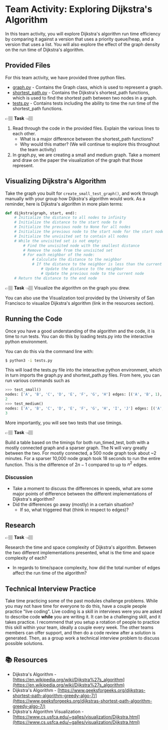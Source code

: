 # Team Activity: Exploring Dijkstra's Algorithm


In this team activity, you will explore Dijkstra's algorithm run time efficiency by comparing it against a version that uses a priority queue/heap, and a version that uses a list. You will also explore the effect of the graph density on the run time of Dijkstra's algorithm.

## Provided Files
For this team activity, we have provided three python files. 
* [graph.py](graph.py) - Contains the Graph class, which is used to represent a graph. 
* [shortest_path.py](shortest_path.py) - Contains the Dijkstra's shortest_path functions, which is used to find the shortest path between two nodes in a graph. 
* [tests.py](tests.py) - Contains tests including the ability to time the run time of the shortest_path functions.


👉🏽 **Task** 👈🏽

1. Read through the code in the provided files. Explain the various lines to each other.
   * What is a major difference between the shortest_path functions?
   * Why would this matter? (We will continue to explore this throughout the team activity)
2. In graph.py, we are creating  a small and medium graph. Take a moment and draw on the paper the visualization of the graph that those represent. 


## Visualizing Dijkstra's Algorithm

Take the graph you built for `create_small_test_graph()`, and work through manually with your group how Dijkstra's algorithm would work. As a reminder, here is Dijkstra's algorithm in more plain terms:

```python
def dijkstra(graph, start, end):
    # Initialize the distance to all nodes to infinity
    # Initialize the distance to the start node to 0
    # Initialize the previous node to None for all nodes
    # Initialize the previous node to the start node for the start node
    # Initialize the unvisited set to contain all nodes
    # While the unvisited set is not empty:
        # Find the unvisited node with the smallest distance
        # Remove the node from the unvisited set
        # For each neighbor of the node:
            # Calculate the distance to the neighbor
            # If the distance to the neighbor is less than the current distance:
                # Update the distance to the neighbor
                # Update the previous node to the current node
    # Return the distance to the end node
```
👉🏽 **Task** 👈🏽
Visualize the algorithm on the graph you drew.


You can also use the Visualization tool provided by the University of San Francisco to visualize Dijkstra's algorithm (link in the resources section). 

## Running the Code
Once you have a good understanding of the algorithm and the code, it is time to run tests. You can do this by loading
tests.py into the interactive python environment. 

You can do this via the command line with:

```bash
$ python3 -i tests.py
```

This will load the tests.py file into the interactive python environment, which in turn imports the graph.py and shortest_path.py files. From here, you can run various commands such as

```python
>>> test_small()
nodes: ['A', 'B', 'C', 'D', 'E', 'F', 'G', 'H'] edges: [('A', 'B', 1), ('A', 'C', 1), ('A', 'D', 1), ('B', 'E', 1), ('B', 'F', 1), ('C', 'F', 1), ('C', 'G', 1), ('D', 'G', 1), ('D', 'H', 1), ('E', 'F', 1), ('F', 'G', 1), ('G', 'H', 1)]
2
>>> test_medium()
nodes: ['A', 'B', 'C', 'D', 'E', 'F', 'G', 'H', 'I', 'J'] edges: [('A', 'B', 1), ('A', 'C', 1), ('A', 'D', 1), ('B', 'E', 1), ('B', 'F', 1), ('C', 'F', 1), ('C', 'G', 1), ('D', 'G', 1), ('D', 'H', 1), ('E', 'F', 1), ('F', 'G', 1), ('G', 'H', 1), ('H', 'I', 1), ('H', 'J', 1)]
3
```

More importantly, you will see two tests that use timings. 

👉🏽 **Task** 👈🏽

Build a table based on the timings for both run_timed_test, both with a mostly connected graph and a sparser graph. The N will vary greatly between the two. For mostly connected, a 500 node graph took about ~2 minutes. For a sparser 10,000 node graph took 18 seconds to run the entire function. This is the difference of $2n-1$ compared to up to $n^2$ edges. 

### Discussion  

* Take a moment to discuss the differences in speeds, what are some major points of difference between the different implementations of Dijkstra's algorithm? 
* Did the differences go away (mostly) in a certain situation? 
  * If so, what triggered that (think in respect to edges)?


## Research

👉🏽 **Task** 👈🏽

Research the time and space complexity of Dijkstra's algorithm. Between the two different implementations presented, what is the time and space complexity of each?

* In regards to time/space complexity, how did the total number of edges affect the run time of the algorithm?

## Technical Interview Practice

Take time practicing some of the past modules challenge problems. While you may not have time for everyone to do this, have a couple people practice "live coding". Live coding is a skill in interviews were you are asked to describe code **while** you are writing it. It can be a challenging skill, and it takes practice. I recommend that you setup a rotation of people to practice this skill within your team, ideally a couple every week. The other teams members can offer support, and then do a code review after a solution is generated. Then, as a group work a technical interview problem to discuss possible solutions.



## 📚 Resources
* Dijkstra's Algorithm - [https://en.wikipedia.org/wiki/Dijkstra%27s_algorithm](https://en.wikipedia.org/wiki/Dijkstra%27s_algorithm) 
* Dijkstra's Algorithm - [https://www.geeksforgeeks.org/dijkstras-shortest-path-algorithm-greedy-algo-7/](https://www.geeksforgeeks.org/dijkstras-shortest-path-algorithm-greedy-algo-7/)
* Dijkstra's Algorithm Visualization - [https://www.cs.usfca.edu/~galles/visualization/Dijkstra.html](https://www.cs.usfca.edu/~galles/visualization/Dijkstra.html)
